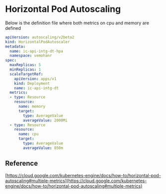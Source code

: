 # Horizontal Pod Autoscaling
Below is the definition file where both metrics on cpu and memory are defined

```yaml
apiVersion: autoscaling/v2beta2
kind: HorizontalPodAutoscaler
metadata:
  name: ic-api-intg-dt-hpa
  namespace: vemohanr
spec:
  maxReplicas: 5
  minReplicas: 1
  scaleTargetRef:
    apiVersion: apps/v1
    kind: Deployment
    name: ic-api-intg-dt
  metrics:
  - type: Resource
    resource:
      name: memory
      target:
        type: AverageValue
        averageValue: 2000Mi
  - type: Resource
    resource:
      name: cpu
      target:
        type: AverageValue
        averageValue: 850m
```

## Reference
[https://cloud.google.com/kubernetes-engine/docs/how-to/horizontal-pod-autoscaling#multiple-metrics](https://cloud.google.com/kubernetes-engine/docs/how-to/horizontal-pod-autoscaling#multiple-metrics)